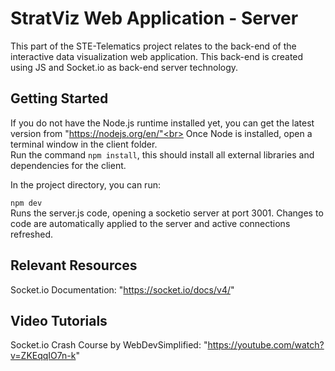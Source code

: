 # StratViz Web Application - Server
This part of the STE-Telematics project relates to the back-end of the interactive data visualization web application. This back-end is created using JS and Socket.io as back-end server technology.

## Getting Started
If you do not have the Node.js runtime installed yet, you can get the latest version from "https://nodejs.org/en/"<br>
Once Node is installed, open a terminal window in the client folder.<br>
Run the command `npm install`, this should install all external libraries and dependencies for the client. <br>

In the project directory, you can run:

`npm dev`<br>
Runs the server.js code, opening a socketio server at port 3001. Changes to code are automatically applied to the server and active connections refreshed.

## Relevant Resources
Socket.io Documentation: "https://socket.io/docs/v4/"

## Video Tutorials
Socket.io Crash Course by WebDevSimplified: "https://youtube.com/watch?v=ZKEqqIO7n-k"
